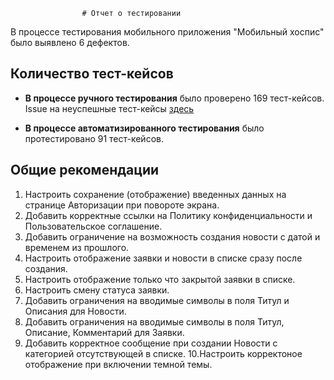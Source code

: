                     # Отчет о тестировании

В процессе тестирования мобильного приложения "Мобильный хоспис" было выявлено 6 дефектов.

## Количество тест-кейсов

* **В процессе ручного тестирования** было проверено 169 тест-кейсов.
  Issue на неуспешные тест-кейсы [здесь](https://github.com/amaslov-QA/HospisDiplom/issues)


* **В процессе автоматизированного тестирования** было протестировано 91 тест-кейсов.


## Общие рекомендации
1. Настроить сохранение (отображение) введенных данных на странице Авторизации при повороте экрана.
2. Добавить корректные ссылки на Политику конфиденциальности и Пользовательское соглашение.
3. Добавить ограничение на возможность создания новости с датой и временем из прошлого.
4. Настроить отображение заявки и новости в списке сразу после создания.
5. Настроить отображение только что закрытой заявки в списке.
6. Настроить смену статуса заявки.
7. Добавить ограничения на вводимые символы в поля Титул и Описания для Новости.
8. Добавить ограничения на вводимые символы в поля Титул, Описание, Комментарий для Заявки.
9. Добавить корректное сообщение при создании Новости с категорией отсутствующей в списке.
10.Настроить корректоное отображение при включении темной темы.